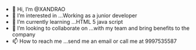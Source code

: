 - 👋 Hi, I’m @XANDRAO
- 👀 I’m interested in ...Working as a junior developer
- 🌱 I’m currently learning ...HTML 5 java script
- 💞️ I’m looking to collaborate on ...with my team and bring benefits to the company
- 📫 How to reach me ...send me an email or call me at 9997535587

<!---
XANDRAO/XANDRAO is a ✨ special ✨ repository because its `README.md` (this file) appears on your GitHub profile.
You can click the Preview link to take a look at your changes.
--->
